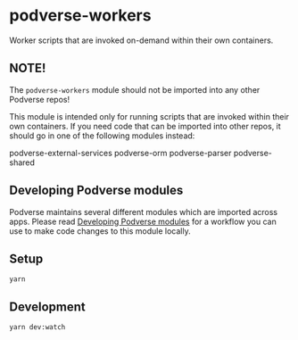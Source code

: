 # podverse-workers

Worker scripts that are invoked on-demand within their own containers.

## NOTE!

The `podverse-workers` module should not be imported into any other Podverse repos!

This module is intended only for running scripts that are invoked within their own containers. If you need code that can be imported into other repos, it should go in one of the following modules instead:

podverse-external-services
podverse-orm
podverse-parser
podverse-shared

## Developing Podverse modules

Podverse maintains several different modules which are imported across apps. Please read [Developing Podverse modules](https://github.com/podverse/podverse-ops/blob/master/docs/how-to-develop-podverse-modules.md) for a workflow you can use to make code changes to this module locally.

## Setup

```
yarn
```

## Development

```
yarn dev:watch
```
